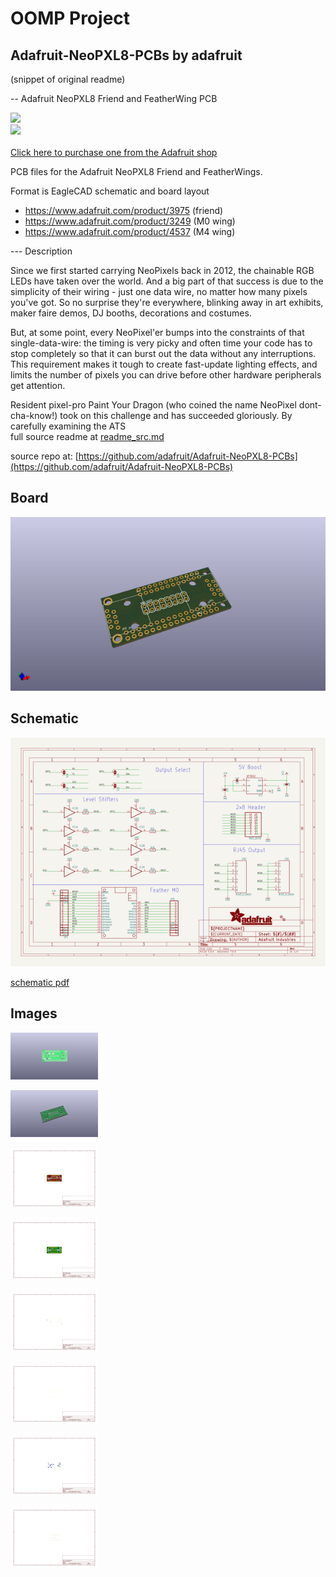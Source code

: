 # OOMP Project  
## Adafruit-NeoPXL8-PCBs  by adafruit  
  
(snippet of original readme)  
  
-- Adafruit NeoPXL8 Friend and FeatherWing PCB  
  
<a href="http://www.adafruit.com/products/3249"><img src="assets/3249.jpg?raw=true" width="500px">  
<a href="http://www.adafruit.com/products/3975"><img src="assets/3975.jpg?raw=true" width="500px"><br/>  
Click here to purchase one from the Adafruit shop</a>  
  
PCB files for the Adafruit NeoPXL8 Friend and FeatherWings.  
  
Format is EagleCAD schematic and board layout  
* https://www.adafruit.com/product/3975 (friend)  
* https://www.adafruit.com/product/3249 (M0 wing)  
* https://www.adafruit.com/product/4537 (M4 wing)  
  
--- Description  
  
Since we first started carrying NeoPixels back in 2012, the chainable RGB LEDs have taken over the world. And a big part of that success is due to the simplicity of their wiring - just one data wire, no matter how many pixels you've got. So no surprise they're everywhere, blinking away in art exhibits, maker faire demos, DJ booths, decorations and costumes.  
  
But, at some point, every NeoPixel'er bumps into the constraints of that single-data-wire: the timing is very picky and often time your code has to stop completely so that it can burst out the data without any interruptions. This requirement makes it tough to create fast-update lighting effects, and limits the number of pixels you can drive before other hardware peripherals get attention.  
  
Resident pixel-pro Paint Your Dragon (who coined the name NeoPixel dont-cha-know!) took on this challenge and has succeeded gloriously. By carefully examining the ATS  
  full source readme at [readme_src.md](readme_src.md)  
  
source repo at: [https://github.com/adafruit/Adafruit-NeoPXL8-PCBs](https://github.com/adafruit/Adafruit-NeoPXL8-PCBs)  
## Board  
  
[![working_3d.png](working_3d_600.png)](working_3d.png)  
## Schematic  
  
[![working_schematic.png](working_schematic_600.png)](working_schematic.png)  
  
[schematic pdf](working_schematic.pdf)  
## Images  
  
[![working_3D_bottom.png](working_3D_bottom_140.png)](working_3D_bottom.png)  
  
[![working_3D_top.png](working_3D_top_140.png)](working_3D_top.png)  
  
[![working_assembly_page_01.png](working_assembly_page_01_140.png)](working_assembly_page_01.png)  
  
[![working_assembly_page_02.png](working_assembly_page_02_140.png)](working_assembly_page_02.png)  
  
[![working_assembly_page_03.png](working_assembly_page_03_140.png)](working_assembly_page_03.png)  
  
[![working_assembly_page_04.png](working_assembly_page_04_140.png)](working_assembly_page_04.png)  
  
[![working_assembly_page_05.png](working_assembly_page_05_140.png)](working_assembly_page_05.png)  
  
[![working_assembly_page_06.png](working_assembly_page_06_140.png)](working_assembly_page_06.png)  

